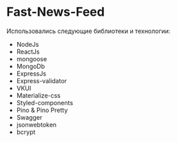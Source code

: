 # Fast-News-Feed

Использовались следующие библиотеки и технологии:
* NodeJs
* ReactJs
* mongoose
* MongoDb
* ExpressJs
* Express-validator
* VKUI
* Materialize-css 
* Styled-components 
* Pino & Pino Pretty 
* Swagger
* jsonwebtoken 
* bcrypt
